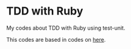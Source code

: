 TDD with Ruby
=============


My codes about TDD with Ruby using test-unit.

This codes are based in codes on
[here](www.casadocodigo.com.br/products/livro-tdd-ruby).
